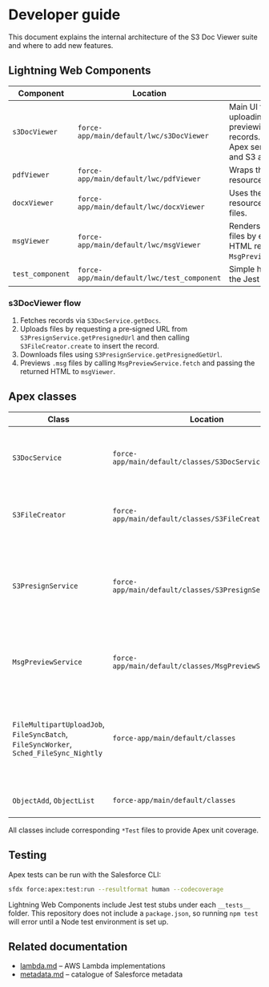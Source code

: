 # Developer guide

This document explains the internal architecture of the S3 Doc Viewer suite
and where to add new features.

## Lightning Web Components

| Component | Location | Purpose |
|-----------|----------|---------|
| `s3DocViewer` | `force-app/main/default/lwc/s3DocViewer` | Main UI for listing, uploading and previewing `S3_File__c` records. Calls multiple Apex services for data and S3 access. |
| `pdfViewer` | `force-app/main/default/lwc/pdfViewer` | Wraps the `pdfjs` static resource to display PDFs. |
| `docxViewer` | `force-app/main/default/lwc/docxViewer` | Uses the `mammoth` static resource to render `.docx` files. |
| `msgViewer` | `force-app/main/default/lwc/msgViewer` | Renders Outlook `.msg` files by embedding HTML returned from `MsgPreviewService.fetch`. |
| `test_component` | `force-app/main/default/lwc/test_component` | Simple harness used by the Jest tests. |

### s3DocViewer flow
1. Fetches records via `S3DocService.getDocs`.
2. Uploads files by requesting a pre‑signed URL from `S3PresignService.getPresignedUrl` and then calling `S3FileCreator.create` to insert the record.
3. Downloads files using `S3PresignService.getPresignedGetUrl`.
4. Previews `.msg` files by calling `MsgPreviewService.fetch` and passing the returned HTML to `msgViewer`.

## Apex classes

| Class | Location | Role |
|-------|----------|------|
| `S3DocService` | `force-app/main/default/classes/S3DocService.cls` | SOQL façade for `S3_File__c` and helper queries for related records. |
| `S3FileCreator` | `force-app/main/default/classes/S3FileCreator.cls` | Inserts `S3_File__c` rows after a successful upload. |
| `S3PresignService` | `force-app/main/default/classes/S3PresignService.cls` | Calls the `S3PresignAPI` named credential to obtain pre‑signed upload and download URLs. |
| `MsgPreviewService` | `force-app/main/default/classes/MsgPreviewService.cls` | Invokes the `MsgPreviewAPI` named credential to convert `.msg` files to HTML. |
| `FileMultipartUploadJob`, `FileSyncBatch`, `FileSyncWorker`, `Sched_FileSync_Nightly` | `force-app/main/default/classes` | Background jobs for syncing `ContentVersion` records to S3 and performing chunked uploads. |
| `ObjectAdd`, `ObjectList` | `force-app/main/default/classes` | Lightweight helpers used in unit tests. |

All classes include corresponding `*Test` files to provide Apex unit coverage.

## Testing

Apex tests can be run with the Salesforce CLI:

```bash
sfdx force:apex:test:run --resultformat human --codecoverage
```

Lightning Web Components include Jest test stubs under each `__tests__` folder.
This repository does not include a `package.json`, so running `npm test` will
error until a Node test environment is set up.

## Related documentation

* [lambda.md](lambda.md) – AWS Lambda implementations
* [metadata.md](metadata.md) – catalogue of Salesforce metadata

